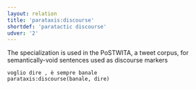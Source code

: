 ```yaml
---
layout: relation
title: 'parataxis:discourse'
shortdef: 'paratactic discourse'
udver: '2'
---
```


The specialization is used in the PoSTWITA, a tweet corpus, for semantically-void sentences used as discourse markers 

~~~ sdparse
voglio dire , è sempre banale 
parataxis:discourse(banale, dire) 
~~~



<!-- Interlanguage links updated Út zář 29 20:43:26 CEST 2020 -->
